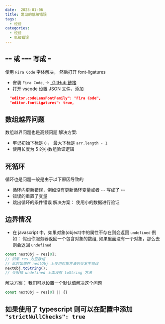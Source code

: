 ```yaml
---
date:  2023-01-06
title: 常见的低级错误
tags: 
  - 经验
categories:
  - 经验
  - 低级错误
---
```


## `==` 或 `===` 写成 `=`
使用 `Fira Code` 字体解决， 然后打开 font-ligatures
- 安装 `Fira Code`, -> _[GitHub 链接](https://github.com/tonsky/FiraCode)
- 打开 vscode 设置 JSON 文件，添加
```json
  "editor.codeLensFontFamily": "Fira Code",
  "editor.fontLigatures": true,
```

## 数组越界问题
数组越界问题也是高频问题
解决方案:
- 牢记初始下标是 `0` ， 最大下标是 `arr.length - 1`
- 使用长度为 5 的小数组验证逻辑

## 死循环
循环也是问题一般是由于以下原因导致的
- 循环内更新错误，例如没有更新循环变量或者 `--`  写成了 `++` 
- 错误的重置了变量
- 跳出循环的条件错误
解决方案：
使用小的数据进行验证

## 边界情况

- 在 javascript 中，如果对象(object)中的属性不存在则会返回 `undefined` 
例如：
假设你服务器返回一个包含对象的数组, 如果里面没有一个对象，那么去则会返回 `undefined`
```js
const nestObj = res[0];
// 如果 res 为空数组
// 此时如果在 nestObj 上使用对象方法则会发生错误
nextObj.toString();
// 会报错 undefined 上面没有 toString 方法
```
解决方案：
我们可以设置一个默认值解决这个问题
```js
const nextObj = res[0] || {}
```
如果使用了 typescript 则可以在配置中添加 `"strictNullChecks": true` 
- 
